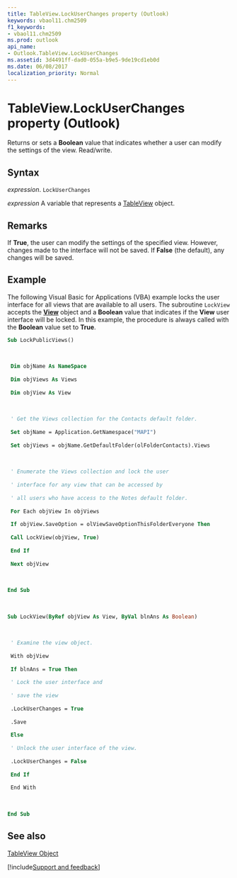 ```yaml
---
title: TableView.LockUserChanges property (Outlook)
keywords: vbaol11.chm2509
f1_keywords:
- vbaol11.chm2509
ms.prod: outlook
api_name:
- Outlook.TableView.LockUserChanges
ms.assetid: 3d4491ff-dad0-055a-b9e5-9de19cd1eb0d
ms.date: 06/08/2017
localization_priority: Normal
---
```



# TableView.LockUserChanges property (Outlook)

Returns or sets a  **Boolean** value that indicates whether a user can modify the settings of the view. Read/write.


## Syntax

_expression_. `LockUserChanges`

_expression_ A variable that represents a [TableView](Outlook.TableView.md) object.


## Remarks

If  **True**, the user can modify the settings of the specified view. However, changes made to the interface will not be saved. If **False** (the default), any changes will be saved.


## Example

The following Visual Basic for Applications (VBA) example locks the user interface for all views that are available to all users. The subroutine  `LockView` accepts the **[View](Outlook.View.md)** object and a **Boolean** value that indicates if the **View** user interface will be locked. In this example, the procedure is always called with the **Boolean** value set to **True**.


```vb
Sub LockPublicViews() 
 
 
 
 Dim objName As NameSpace 
 
 Dim objViews As Views 
 
 Dim objView As View 
 
 
 
 ' Get the Views collection for the Contacts default folder. 
 
 Set objName = Application.GetNamespace("MAPI") 
 
 Set objViews = objName.GetDefaultFolder(olFolderContacts).Views 
 
 
 
 ' Enumerate the Views collection and lock the user 
 
 ' interface for any view that can be accessed by 
 
 ' all users who have access to the Notes default folder. 
 
 For Each objView In objViews 
 
 If objView.SaveOption = olViewSaveOptionThisFolderEveryone Then 
 
 Call LockView(objView, True) 
 
 End If 
 
 Next objView 
 
 
 
End Sub 
 
 
 
Sub LockView(ByRef objView As View, ByVal blnAns As Boolean) 
 
 
 
 ' Examine the view object. 
 
 With objView 
 
 If blnAns = True Then 
 
 ' Lock the user interface and 
 
 ' save the view 
 
 .LockUserChanges = True 
 
 .Save 
 
 Else 
 
 ' Unlock the user interface of the view. 
 
 .LockUserChanges = False 
 
 End If 
 
 End With 
 
 
 
End Sub
```


## See also


[TableView Object](Outlook.TableView.md)

[!include[Support and feedback](~/includes/feedback-boilerplate.md)]